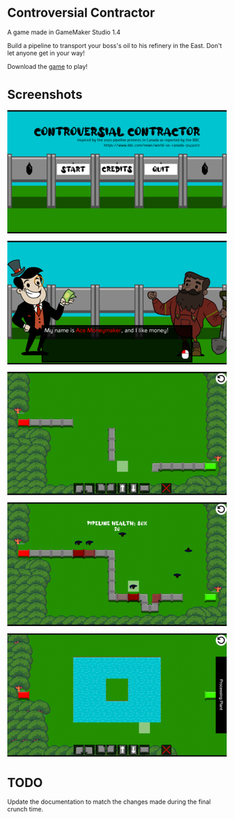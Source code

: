 # Controversial Contractor
A game made in GameMaker Studio 1.4

Build a pipeline to transport your boss's oil to his refinery in the East. Don't let anyone get in your way!

Download the [game](https://github.com/bcout/Games/tree/main/ControversialContractor/Releases/Final) to play!

# Screenshots

![Title](Images/Title.PNG)

![1](Images/1.PNG)

![2](Images/2.PNG)

![3](Images/3.PNG)

![4](Images/4.PNG)

# TODO

Update the documentation to match the changes made during the final crunch time.
